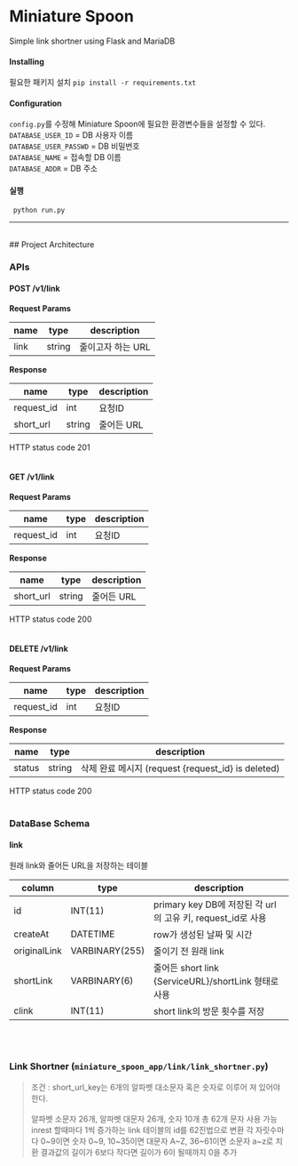 # Miniature Spoon
Simple link shortner using Flask and MariaDB

#### Installing
필요한 패키지 설치
`pip install -r requirements.txt`

#### Configuration
`config.py`를 수정해 Miniature Spoon에 필요한 환경변수들을 설정할 수 있다.<br>
`DATABASE_USER_ID` = DB 사용자 이름<br>
`DATABASE_USER_PASSWD` = DB 비밀번호<br>
`DATABASE_NAME` = 접속할 DB 이름<br>
`DATABASE_ADDR` = DB 주소<br>

#### 실행
` python run.py`

---

<br>
## Project Architecture

### APIs
#### POST /v1/link
**Request Params**

| name | type | description |
| --- | --- | --- |
| link | string | 줄이고자 하는 URL |

**Response** 

| name | type | description |
| --- | --- | --- |
| request_id | int | 요청ID |
| short_url | string | 줄어든 URL |

HTTP status code 201
<br><br>

#### GET /v1/link
**Request Params**

| name | type | description |
| --- | --- | --- |
| request_id | int | 요청ID |

**Response** 

| name | type | description |
| --- | --- | --- |
| short_url | string | 줄어든 URL |

HTTP status code 200
<br><br>

#### DELETE /v1/link
**Request Params**

| name | type | description |
| --- | --- | --- |
| request_id | int | 요청ID |

**Response** 

| name | type | description |
| --- | --- | --- |
| status | string | 삭제 완료 메시지 (request {request_id} is deleted) |

HTTP status code 200
<br><br>
### DataBase Schema
#### link
원래 link와 줄어든 URL을 저장하는 테이블

| column | type | description |
| --- | --- | --- |
| id | INT(11) | primary key DB에 저장된 각 url의 고유 키, request_id로 사용 |
| createAt | DATETIME | row가 생성된 날짜 및 시간 |
| originalLink | VARBINARY(255) | 줄이기 전 원래 link |
| shortLink | VARBINARY(6) | 줄어든 short link {ServiceURL}/shortLink 형태로 사용 |
| clink | INT(11) | short link의 방문 횟수를 저장 |

<br><br>
### Link Shortner (`miniature_spoon_app/link/link_shortner.py`)
> 조건 : short_url_key는 6개의 알파벳 대소문자 혹은 숫자로 이루어 져 있어야 한다.  
> <br>
> 알파벳 소문자 26개, 알파벳 대문자 26개, 숫자 10개 총 62개 문자 사용 가능
> inrest 할때마다 1씩 증가하는 link 테이블의 id를 62진법으로 변환
> 각 자릿수마다 0~9이면 숫자 0~9, 10~35이면 대문자 A~Z, 36~61이면 소문자 a~z로 치환
> 결과값의 길이가 6보다 작다면 길이가 6이 될때까지 0을 추가
